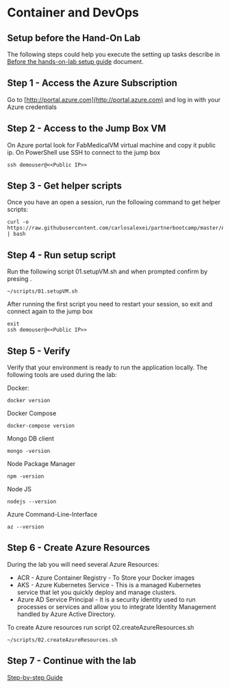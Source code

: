 # Container and DevOps
 
## Setup before the Hand-On Lab 
The following steps could help you execute the setting up tasks describe in [Before the hands-on-lab setup guide](https://cloudworkshop.blob.core.windows.net/containers-devops/Hands-on%20lab/Before%20the%20HOL%20-%20Containers%20and%20DevOps.html) document.


## Step 1 - Access the Azure Subscription
Go to [http://portal.azure.com](http://portal.azure.com) and log in with your Azure credentials

## Step 2 - Access to the Jump Box VM
On Azure portal look for FabMedicalVM virtual machine and copy it public ip. On PowerShell use SSH to connect to the jump box

```
ssh demouser@<<Public IP>>
```

## Step 3 - Get helper scripts 
Once you have an open a session, run the following command to get helper scripts:
```
curl -o https://raw.githubusercontent.com/carlosalexei/partnerbootcamp/master/AppDev/ContainerAndDevOps/scripts/00.getScripts.sh | bash
```

## Step 4 - Run setup script
Run the following script 01.setupVM.sh and when prompted confirm by presing <Enter>.

```
~/scripts/01.setupVM.sh
```
 
After running the first script you need to restart your session, so exit and connect again to the jump box

```
exit
ssh demouser@<<Public IP>>
```

## Step 5 - Verify
Verify that your environment is ready to run the application locally. The following tools are used during the lab:

Docker:
```
docker version
```

Docker Compose
```
docker-compose version
```

Mongo DB client
```
mongo -version
```

Node Package Manager
```
npm -version
```

Node JS
```
nodejs --version
```

Azure Command-Line-Interface
```
az --version
```

## Step 6 - Create Azure Resources 
During the lab you will need several Azure Resources:
* ACR - Azure Container Registry - To Store your Docker images
* AKS - Azure Kubernetes Service - This is a managed Kubernetes service that let you quickly deploy and manage clusters. 
* Azure AD Service Principal - It is a security identity used to run processes or services and allow you to integrate Identity Management handled by Azure Active Directory.

To create Azure resources run script 02.createAzureResources.sh
```
~/scripts/02.createAzureResources.sh
```

## Step 7 - Continue with the lab 

[Step-by-step Guide](https://cloudworkshop.blob.core.windows.net/containers-devops/Hands-on%20lab/HOL%20step-by-step%20-%20Containers%20and%20DevOps%20-%20Developer%20edition.html)